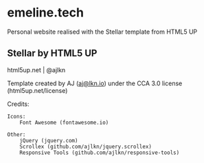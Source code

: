 # emeline.tech

Personal website realised with the Stellar template from HTML5 UP

## Stellar by HTML5 UP
html5up.net | @ajlkn

Template created by AJ (aj@lkn.io) under the CCA 3.0 license (html5up.net/license)

Credits:

	Icons:
		Font Awesome (fontawesome.io)

	Other:
		jQuery (jquery.com)
		Scrollex (github.com/ajlkn/jquery.scrollex)
		Responsive Tools (github.com/ajlkn/responsive-tools)
